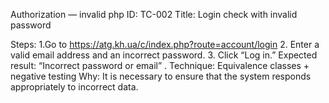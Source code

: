 Authorization — invalid php
ID: TC-002
Title: Login check with invalid password

Steps:
1.Go to https://atg.kh.ua/c/index.php?route=account/login
2. Enter a valid email address and an incorrect password.
3. Click “Log in.”
Expected result: “Incorrect password or email” .
Technique: Equivalence classes + negative testing
Why: It is necessary to ensure that the system responds appropriately to incorrect data.